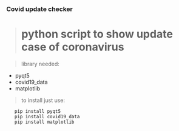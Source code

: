 ### Covid update checker

># python script to show update case of coronavirus

>library needed:
 - pyqt5
 - covid19_data
 - matplotlib

>to install just use:
 ```
    pip install pyqt5
    pip install covid19_data
    pip install matplotlib
 ```
